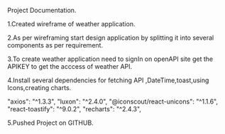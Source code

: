 Project Documentation.

1.Created wireframe of weather application.

2.As per wireframing start design application by splitting it into several components
   as per requirement.

3.To create weather application need to signIn on openAPI site get the APIKEY to get the acccess of
weather API.

4.Install several dependencies for fetching API ,DateTime,toast,using Icons,creating charts.

"axios": "^1.3.3",
"luxon": "^2.4.0",
"@iconscout/react-unicons": "^1.1.6",
"react-toastify": "^9.0.2",
"recharts": "^2.4.3",

5.Pushed Project on GITHUB.
